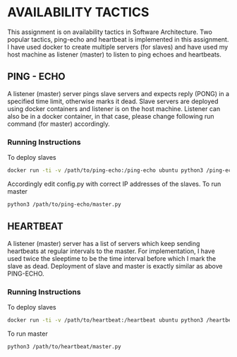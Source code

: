 # AVAILABILITY TACTICS

This assignment is on availability tactics in Software Architecture. Two popular tactics, ping-echo and heartbeat is
implemented in this assignment.
I have used docker to create multiple servers (for slaves) and have used my host machine as listener (master) to listen
to ping echoes and heartbeats.

## PING - ECHO
A listener (master) server pings slave servers and expects reply (PONG) in a specified time limit, otherwise marks it
dead. Slave servers are deployed using docker containers and listener is on the host machine. Listener can also be
in a docker container, in that case, please change following run command (for master) accordingly.

### Running Instructions
To deploy slaves
```bash
docker run -ti -v /path/to/ping-echo:/ping-echo ubuntu python3 /ping-echo/slave.py
```
Accordingly edit config.py with correct IP addresses of the slaves.
To run master
```bash
python3 /path/to/ping-echo/master.py
```

## HEARTBEAT
A listener (master) server has a list of servers which keep sending heartbeats at regular intervals to the master.
For implementation, I have used twice the sleeptime to be the time interval before which I mark the slave as dead.
Deployment of slave and master is exactly similar as above PING-ECHO.

### Running Instructions
To deploy slaves
```bash
docker run -ti -v /path/to/heartbeat:/heartbeat ubuntu python3 /heartbeat/slave.py
```
To run master
```bash
python3 /path/to/heartbeat/master.py
```
